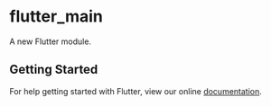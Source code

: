 # flutter_main

A new Flutter module.

## Getting Started

For help getting started with Flutter, view our online
[documentation](https://flutter.dev/).
